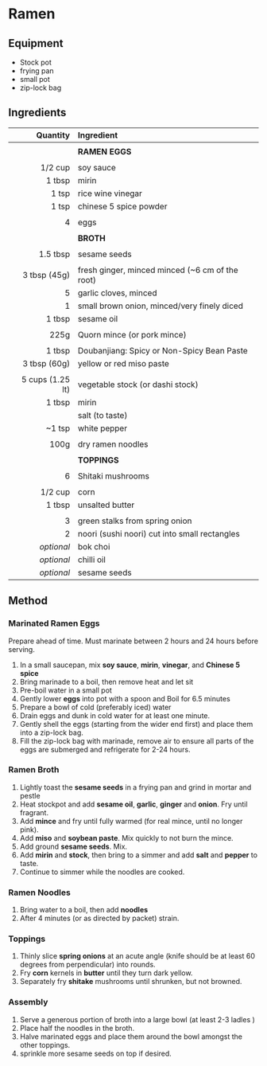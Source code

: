 # Ramen

## Equipment

* Stock pot
* frying pan
* small pot
* zip-lock bag

## Ingredients

|         Quantity | Ingredient                                      |
|-----------------:|:------------------------------------------------|
|                  |                                                 |
|                  | **RAMEN EGGS**                                  |
|                  |                                                 |
|          1/2 cup | soy sauce                                       |
|           1 tbsp | mirin                                           |
|            1 tsp | rice wine vinegar                               |
|            1 tsp | chinese 5 spice powder                          |
|                  |                                                 |
|                4 | eggs                                            |
|                  |                                                 |
|                  | **BROTH**                                       |
|                  |                                                 |
|         1.5 tbsp | sesame seeds                                    |
|                  |                                                 |
|     3 tbsp (45g) | fresh ginger, minced minced (~6 cm of the root) |
|                5 | garlic cloves, minced                           |
|                1 | small brown onion, minced/very finely diced     |
|           1 tbsp | sesame oil                                      |
|                  |                                                 |
|             225g | Quorn mince (or pork mince)                     |
|                  |                                                 |
|           1 tbsp | Doubanjiang: Spicy or Non-Spicy Bean Paste      |
|     3 tbsp (60g) | yellow or red miso paste                        |
|                  |                                                 |
| 5 cups (1.25 lt) | vegetable stock (or dashi stock)                |
|           1 tbsp | mirin                                           |
|                  | salt (to taste)                                 |
|           ~1 tsp | white pepper                                    |
|                  |                                                 |
|             100g | dry ramen noodles                               |
|                  |                                                 |
|                  | **TOPPINGS**                                    |
|                  |                                                 |
|                6 | Shitaki mushrooms                               |
|                  |                                                 |
|          1/2 cup | corn                                            |
|           1 tbsp | unsalted butter                                 |
|                  |                                                 |
|                3 | green stalks from spring onion                  |
|                2 | noori (sushi noori) cut into small rectangles   |
|       *optional* | bok choi                                        |
|       *optional* | chilli oil                                      |
|       *optional* | sesame seeds                                    |

## Method

### Marinated Ramen Eggs

Prepare ahead of time. Must marinate between 2 hours and 24 hours before serving.

1. In a small saucepan, mix **soy sauce**, **mirin**, **vinegar**, and **Chinese 5 spice** 
2. Bring marinade to a boil, then remove heat and let sit
3. Pre-boil water in a small pot
4. Gently lower **eggs** into pot with a spoon and Boil for 6.5 minutes
5. Prepare a bowl of cold (preferably iced) water
6. Drain eggs and dunk in cold water for at least one minute.
7. Gently shell the eggs (starting from the wider end first) and place them into a zip-lock bag.
8. Fill the zip-lock bag with marinade, remove air to ensure all parts of the eggs are submerged and refrigerate for 2-24 hours.

### Ramen Broth

1. Lightly toast the **sesame seeds** in a frying pan and grind in mortar and pestle
2. Heat stockpot and add **sesame oil**, **garlic**, **ginger** and **onion**. Fry until fragrant. 
3. Add **mince** and fry until fully warmed (for real mince, until no longer pink).
4. Add **miso** and **soybean paste**. Mix quickly to not burn the mince.
5. Add ground **sesame seeds**. Mix.
6. Add **mirin** and **stock**, then bring to a simmer and add **salt** and **pepper** to taste.
7. Continue to simmer while the noodles are cooked.

### Ramen Noodles

1. Bring water to a boil, then add **noodles**
2. After 4 minutes (or as directed by packet) strain.

### Toppings

1. Thinly slice **spring onions** at an acute angle (knife should be at least 60 degrees from perpendicular) into rounds. 
2. Fry **corn** kernels in **butter** until they turn dark yellow.
3. Separately fry **shitake** mushrooms until shrunken, but not browned.
   

### Assembly

1. Serve a generous portion of broth into a large bowl (at least 2-3 ladles )
2. Place half the noodles in the broth.
3. Halve marinated eggs and place them around the bowl amongst the other toppings.
4. sprinkle more sesame seeds on top if desired.
